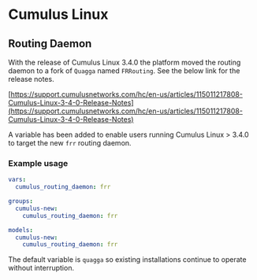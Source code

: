 # Cumulus Linux

## Routing Daemon
With the release of Cumulus Linux 3.4.0 the platform moved the routing daemon 
to a fork of `Quagga` named `FRRouting`. See the below link for the release notes.

[https://support.cumulusnetworks.com/hc/en-us/articles/115011217808-Cumulus-Linux-3-4-0-Release-Notes](https://support.cumulusnetworks.com/hc/en-us/articles/115011217808-Cumulus-Linux-3-4-0-Release-Notes)

A variable has been added to enable users running Cumulus Linux > 3.4.0 to target the 
new `frr` routing daemon.

### Example usage
```yaml
vars:
  cumulus_routing_daemon: frr
```

```yaml
groups:
  cumulus-new:
    cumulus_routing_daemon: frr
```

```yaml
models: 
  cumulus-new: 
    cumulus_routing_daemon: frr
```

The default variable is `quagga` so existing installations continue to operate without 
interruption.